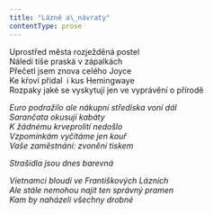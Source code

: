 ```yaml
---
title: "Lázně a\_návraty"
contentType: prose
---
```


<section>

Uprostřed města rozježděná postel  
Náledí tiše praská v zápalkách  
Přečetl jsem znova celého Joyce  
Ke křoví přidal  i kus Hemingwaye  
Rozpaky jaké se vyskytují jen ve vyprávění o přírodě

_Euro podražilo ale nákupní střediska voní dál  
Sarančata okusují kabáty  
K žádnému krveprolití nedošlo  
Vzpomínkám vyčítáme jen kouř  
Vaše zaměstnání: zvonění tiskem_

</section>

<section>

_Strašidla jsou dnes barevná_

</section>

<section>

_Vietnamci bloudí ve Františkových Lázních  
Ale stále nemohou najít ten správný pramen  
Kam by naházeli všechny drobné_

</section>
